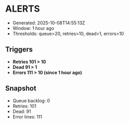 # ALERTS

- Generated: 2025-10-08T14:55:13Z
- Window: 1 hour ago
- Thresholds: queue>20, retries>10, dead>1, errors>10

## Triggers
- **Retries 101 > 10**
- **Dead 91 > 1**
- **Errors 111 > 10 (since 1 hour ago)**

## Snapshot
- Queue backlog: 0
- Retries: 101
- Dead: 91
- Error lines: 111
